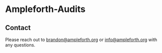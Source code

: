 # Ampleforth-Audits

## Contact

Please reach out to [brandon@ampleforth.org](mailto:brandon@ampleforth.org) or [info@ampleforth.org](mailto:info@ampleforth.org) with any questions.
